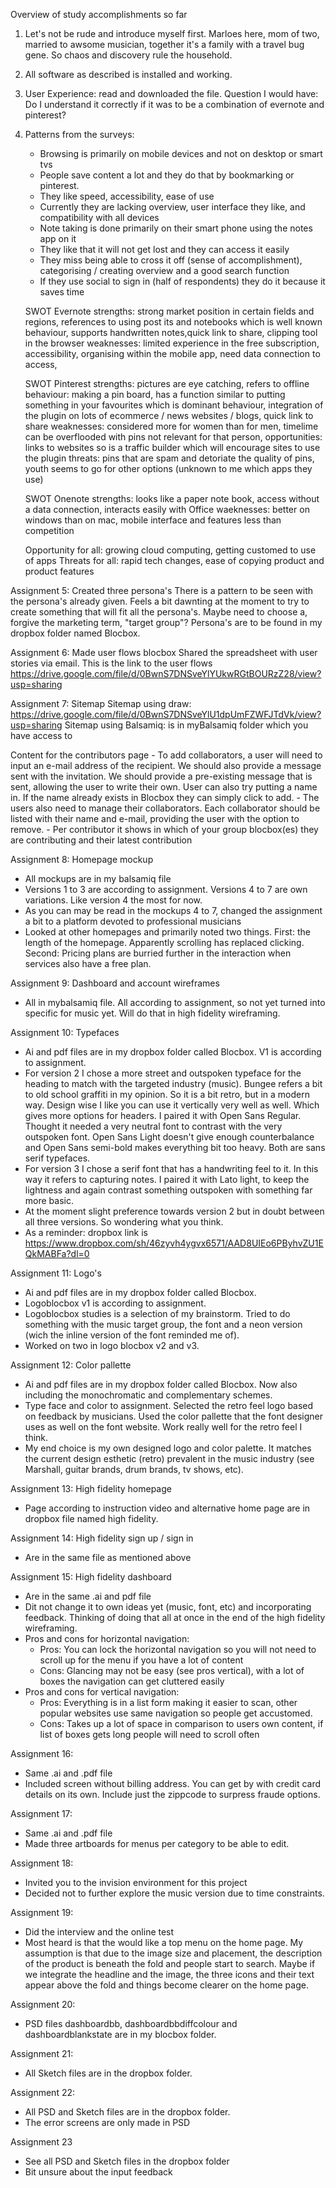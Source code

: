 Overview of study accomplishments so far

1. Let's not be rude and introduce myself first. Marloes here, mom of two, married to awsome musician, together it's a family with a travel bug gene. So chaos and discovery rule the household.

2. All software as described is installed and working.

3. User Experience: read and downloaded the file. Question I would have: Do I understand it correctly if it was to be a combination of evernote and pinterest?

4. Patterns from the surveys:
    - Browsing is primarily on mobile devices and not on desktop or smart tvs
    - People save content a lot and they do that by bookmarking or pinterest.
    - They like speed, accessibility, ease of use
    - Currently they are lacking overview, user interface they like, and compatibility with all devices
    - Note taking is done primarily on their smart phone using the notes app on it
    - They like that it will not get lost and they can access it easily
    - They miss being able to cross it off (sense of accomplishment), categorising / creating overview and a good search function
    - If they use social to sign in (half of respondents) they do it because it saves time
    
    SWOT Evernote
    strengths: strong market position in certain fields and regions, references to using post its and notebooks which is well known behaviour, supports handwritten notes,quick link to share, clipping tool in the browser
    weaknesses: limited experience in the free subscription, accessibility, organising within the mobile app, need data connection to access,
    
    SWOT Pinterest
    strengths: pictures are eye catching, refers to offline behaviour: making a pin board, has a function similar to putting something in your favourites which is dominant behaviour, integration of the plugin on lots of ecommerce / news websites / blogs, quick link to share
    weaknesses: considered more for women than for men, timelime can be overflooded with pins not relevant for that person, 
    opportunities: links to websites so is a traffic builder which will encourage sites to use the plugin
    threats: pins that are spam and detoriate the quality of pins, youth seems to go for other options (unknown to me which apps they use)
    
    SWOT Onenote
    strengths: looks like a paper note book, access without a data connection, interacts easily with Office
    waeknesses: better on windows than on mac, mobile interface and features less than competition
    
    Opportunity for all: growing cloud computing, getting customed to use of apps
    Threats for all: rapid tech changes, ease of copying product and product features
 
 Assignment 5: Created three persona's
 There is a pattern to be seen with the persona's already given. Feels a bit dawnting at the moment to try to create something that will fit all the persona's. Maybe need to choose a, forgive the marketing term, "target group"?
 Persona's are to be found in my dropbox folder named Blocbox.
 
 Assignment 6: Made user flows blocbox
 Shared the spreadsheet with user stories via email. This is the link to the user flows https://drive.google.com/file/d/0BwnS7DNSveYlYUkwRGtBOURzZ28/view?usp=sharing
 
 Assignment 7: Sitemap
 Sitemap using draw: https://drive.google.com/file/d/0BwnS7DNSveYlU1dpUmFZWFJTdVk/view?usp=sharing
 Sitemap using Balsamiq: is in myBalsamiq folder which you have access to
 
 Content for the contributors page
    - To add collaborators, a user will need to input an e-mail address of the recipient. We should also provide a message sent with the invitation. We should provide a pre-existing message that is sent, allowing the user to write their own.
 User can also try putting a name in. If the name already exists in Blocbox they can simply click to add.
    - The users also need to manage their collaborators. Each collaborator should be listed with their name and e-mail, providing the user with the option to remove.
    - Per contributor it shows in which of your group blocbox(es) they are contributing and their latest contribution
    
 Assignment 8: Homepage mockup
 - All mockups are in my balsamiq file
 - Versions 1 to 3 are according to assignment. Versions 4 to 7 are own variations. Like version 4 the most for now.
 - As you can may be read in the mockups 4 to 7, changed the assignment a bit to a platform devoted to professional musicians
 - Looked at other homepages and primarily noted two things. First: the length of the homepage. Apparently scrolling has replaced clicking. Second: Pricing plans are burried further in the interaction when services also have a free plan.
 
Assignment 9: Dashboard and account wireframes
- All in mybalsamiq file. All according to assignment, so not yet turned into specific for music yet. Will do that in high fidelity wireframing.

Assignment 10: Typefaces
- Ai and pdf files are in my dropbox folder called Blocbox. V1 is according to assignment.
- For version 2 I chose a more street and outspoken typeface for the heading to match with the targeted industry (music). Bungee refers a bit to old school graffiti in my opinion. So it is a bit retro, but in a modern way. Design wise I like you can use it vertically very well as well. Which gives more options for headers. I paired it with Open Sans Regular. Thought it needed a very neutral font to contrast with the very outspoken font. Open Sans Light doesn't give enough counterbalance and Open Sans semi-bold makes everything bit too heavy. Both are sans serif typefaces.
- For version 3 I chose a serif font that has a handwriting feel to it. In this way it refers to capturing notes. I paired it with Lato light, to keep the lightness and again contrast something outspoken with something far more basic.
- At the moment slight preference towards version 2 but in doubt between all three versions. So wondering what you think.
- As a reminder: dropbox link is https://www.dropbox.com/sh/46zyvh4ygvx6571/AAD8UIEo6PByhvZU1EQkMABFa?dl=0

Assignment 11: Logo's
- Ai and pdf files are in my dropbox folder called Blocbox.
- Logoblocbox v1 is according to assignment.
- Logoblocbox studies is a selection of my brainstorm. Tried to do something with the music target group, the font and a neon version (wich the inline version of the font reminded me of).
- Worked on two in logo blocbox v2 and v3.

Assignment 12: Color pallette
- Ai and pdf files are in my dropbox folder called Blocbox. Now also including the monochromatic and complementary schemes.
- Type face and color to assignment. Selected the retro feel logo based on feedback by musicians. Used the color pallette that the font designer uses as well on the font website. Work really well for the retro feel I think.
- My end choice is my own designed logo and color palette. It matches the current design esthetic (retro) prevalent in the music industry (see Marshall, guitar brands, drum brands, tv shows, etc).

Assignment 13: High fidelity homepage
- Page according to instruction video and alternative home page are in dropbox file named high fidelity.

Assignment 14: High fidelity sign up / sign in
- Are in the same file as mentioned above

Assignment 15: High fidelity dashboard 
- Are in the same .ai and pdf file
- Dit not change it to own ideas yet (music, font, etc) and incorporating feedback. Thinking of doing that all at once in the end of the high fidelity wireframing.
- Pros and cons for horizontal navigation:
    - Pros: You can lock the horizontal navigation so you will not need to scroll up for the menu if you have a lot of content
    - Cons: Glancing may not be easy (see pros vertical), with a lot of boxes the navigation can get cluttered easily
- Pros and cons for vertical navigation:
    - Pros: Everything is in a list form making it easier to scan, other popular websites use same navigation so people get accustomed.
    - Cons: Takes up a lot of space in comparison to users own content, if list of boxes gets long people will need to scroll often

Assignment 16:
- Same .ai and .pdf file
- Included screen without billing address. You can get by with credit card details on its own. Include just the zippcode to surpress fraude options. 

Assignment 17:
- Same .ai and .pdf file
- Made three artboards for menus per category to be able to edit.

Assignment 18:
- Invited you to the invision environment for this project
- Decided not to further explore the music version due to time constraints.

Assignment 19:
- Did the interview and the online test
- Most heard is that the would like a top menu on the home page. My assumption is that due to the image size and placement, the description of the product is beneath the fold and people start to search. Maybe if we integrate the headline and the image, the three icons and their text appear above the fold and things become clearer on the home page.

Assignment 20:
- PSD files dashboardbb, dashboardbbdiffcolour and dashboardblankstate are in my blocbox folder.

Assignment 21:
- All Sketch files are in the dropbox folder.

Assignment 22:
- All PSD and Sketch files are in the dropbox folder.
- The error screens are only made in PSD

Assignment 23
- See all PSD and Sketch files in the dropbox folder
- Bit unsure about the input feedback
